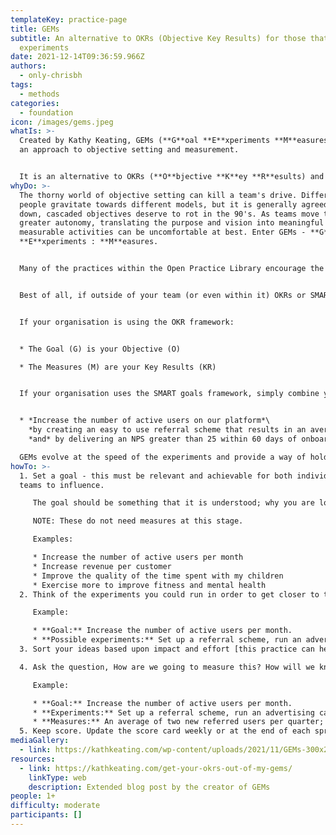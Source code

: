 ```yaml
---
templateKey: practice-page
title: GEMs
subtitle: An alternative to OKRs (Objective Key Results) for those that think in
  experiments
date: 2021-12-14T09:36:59.966Z
authors:
  - only-chrisbh
tags:
  - methods
categories: 
  - foundation
icon: /images/gems.jpeg
whatIs: >-
  Created by Kathy Keating, GEMs (**G**oal **E**xperiments **M**easures) provide
  an approach to objective setting and measurement. 


  It is an alternative to OKRs (**O**bjective **K**ey **R**esults) and SMART (**S**pecific **M**easurable **A**chievable **R**elevant **T**ime bound) goals.
whyDo: >-
  The thorny world of objective setting can kill a team's drive. Different
  people gravitate towards different models, but it is generally agreed that top
  down, cascaded objectives deserve to rot in the 90's. As teams move towards
  greater autonomy, translating the purpose and vision into meaningful and
  measurable activities can be uncomfortable at best. Enter GEMs - **G**oal :
  **E**xperiments : **M**easures.


  Many of the practices within the Open Practice Library encourage the adoption of a 'culture of experimentation'; GEMs fit perfectly with that mindset. It's a common objection that OKRs lack the path to get from the objective to the key result We've all struggled to write SMART objectives in the past; felt stupid and then put them in the draw until review time, but GEMs help to address these difficulties and the discomfort by making explicit the experiments we wish to undertake to achieve the objectives. 


  Best of all, if outside of your team (or even within it) OKRs or SMART objectives are being used, it's easy to take GEMs and re-phrase into either OKRs or SMART objectives. This means you don't need to fight the system in place if it's not GEMs and you find GEMs sit better with you. 


  If your organisation is using the OKR framework:


  * The Goal (G) is your Objective (O)

  * The Measures (M) are your Key Results (KR)


  If your organisation uses the SMART goals framework, simply combine your Goal and your Measures into a single statement; e.g., 


  * *Increase the number of active users on our platform*\
    *by creating an easy to use referral scheme that results in an average of one referred customers per current user* every quarter\
    *and* by delivering an NPS greater than 25 within 60 days of onboarding

  GEMs evolve at the speed of the experiments and provide a way of holding teams to account whilst accepting that we cannot predict the future. As the situation changes, so can the experiments, there is no need to wait until a specific time boundary or continue on a path you know is wrong as your understanding evolves. This engenders greater psychological safety within the team and an acceptance that we value moving towards the target over a 'hit or miss' mindset.
howTo: >-
  1. Set a goal - this must be relevant and achievable for both individuals and
  teams to influence. 

     The goal should be something that it is understood; why you are looking to achieve it. Dream big, envisage the future state, what do you want to see, hear, feel, do? 

     NOTE: These do not need measures at this stage.

     Examples: 

     * Increase the number of active users per month
     * Increase revenue per customer
     * Improve the quality of the time spent with my children
     * Exercise more to improve fitness and mental health
  2. Think of the experiments you could run in order to get closer to the goal. Other practices within the library can help here; e.g., *[10-for-10](https://openpracticelibrary.com/practice/10-for-10/)* and [Impact Mapping](https://openpracticelibrary.com/practice/impact-mapping/) are both great for this.

     Example: 

     * **Goal:** Increase the number of active users per month.
     * **Possible experiments:** Set up a referral scheme, run an advertising campaign, cut down the effort for registration, provide points for usage or cash back incentives, run user research to understand barriers to usage
  3. Sort your ideas based upon impact and effort [this practice can help](https://openpracticelibrary.com/practice/impact-effort-prioritization-matrix/). How confident are you that you will be able to deliver the experiment? If you are setting these objectives as a team, discuss this and maybe use a confidence voting like [Fist to five](https://openpracticelibrary.com/practice/confidence-voting/) or even [dissent cards](https://openpracticelibrary.com/practice/dissent-cards/) to determine the best options. There is no right or wrong to this, it's really about prioritising the experiments you are going to run to move closer to the goal.

  4. Ask the question, How are we going to measure this? How will we know our actions have been successful? Like any good experiment you need to understand what you're looking for as well as how and when you'll gather the data to make your assessment(s)

     Example: 

     * **Goal:** Increase the number of active users per month.
     * **Experiments:** Set up a referral scheme, run an advertising campaign, cut down the effort for registration, provide points for usage or cash back incentives, run user research to understand barriers to usage
     * **Measures:** An average of two new referred users per quarter; Reduction in average sign up time by 30%; Increased usage by average 3 transactions per user per month following the introduction of reward points; 5 point improvement in NPS for existing (registered pre Aug 2021) customers within 3 weeks of introducing changes recommended by user research.
  5. Keep score. Update the score card weekly or at the end of each sprint/ logical (but short) time period. The link to Kathy Keating's original blog post on GEMs provides a suggested template for tracking.
mediaGallery:
  - link: https://kathkeating.com/wp-content/uploads/2021/11/GEMs-300x205.png
resources:
  - link: https://kathkeating.com/get-your-okrs-out-of-my-gems/
    linkType: web
    description: Extended blog post by the creator of GEMs
people: 1+
difficulty: moderate
participants: []
---
```


